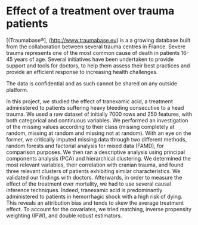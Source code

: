 # Effect of a treatment over trauma patients


[(Traumabase®], (http://www.traumabase.eu) is a a growing database built from the collaboration between several trauma centres in France.
Severe trauma represents one of the most common cause of death in patients 16-45 years of age. Several initiatives have been undertaken to provide
support and tools for doctors, to help them assess their best practices and provide an efficient response to increasing health challenges.

The data is confidential and as such cannot be shared on any outside platform.

In this project, we studied the effect of tranexamic acid, a treatment administered to patients suffering heavy bleeding consecutive to a head trauma.
We used a raw dataset of initially 7000 rows and 250 features, with both categorical and continuous variables. We performed an investigation 
of the missing values according to their class (missing completely at random, missing at random and missing not at random).
With an eye on the former, we critically imputed missing data through two different methods, random forests and factorial analysis for mixed data (FAMD), for comparison purposes. 
We then ran a descriptive analysis using principal components analysis (PCA) and hierarchical clustering. We determined the most relevant variables, their correlation with cranian trauma,
and found three relevant clusters of patients exhibiting similar characteristics. We validated our findings with doctors.
Afterwards, in order to measure the effect of the treatment over mortality, we had to use several causal inference techniques. 
Indeed, tranexamic acid is predominantly administered to patients in hemorrhagic shock with a high risk of dying. 
This reveals an attribution bias and tends to skew the average treatment effect.
To account for the covariates, we tried matching, inverse propensity weighting (IPW), and double robust estimators.


